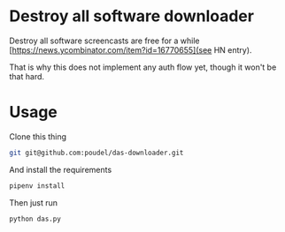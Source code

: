 # Destroy all software downloader

Destroy all software screencasts are free for a while
[https://news.ycombinator.com/item?id=16770655](see HN entry).

That is why this does not implement any auth flow yet, though it won't be that hard.


# Usage

Clone this thing


```bash
git git@github.com:poudel/das-downloader.git
```


And install the requirements


```bash
pipenv install
```


Then just run

```bash
python das.py
```
